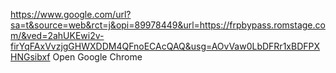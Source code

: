 
https://www.google.com/url?sa=t&source=web&rct=j&opi=89978449&url=https://frpbypass.romstage.com/&ved=2ahUKEwi2v-firYqFAxVvzjgGHWXDDM4QFnoECAcQAQ&usg=AOvVaw0LbDFRr1xBDFPXHNGsibxf
Open Google Chrome
